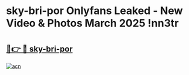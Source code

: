 # sky-bri-por Onlyfans Leaked - New Video & Photos March 2025 !nn3tr

# <h2><a href="https://lb2ck7.iuczelnia.edu.pl?title=sky-bri-por&ref=nn3tr">🔗👉 🔴 sky-bri-por</a></h2>

[![acn](https://github.com/user-attachments/assets/0f9c940e-d8b0-45ae-aac7-cd30a18b3e1c)](https://lb2ck7.iuczelnia.edu.pl?title=sky-bri-por&ref=nn3tr)

